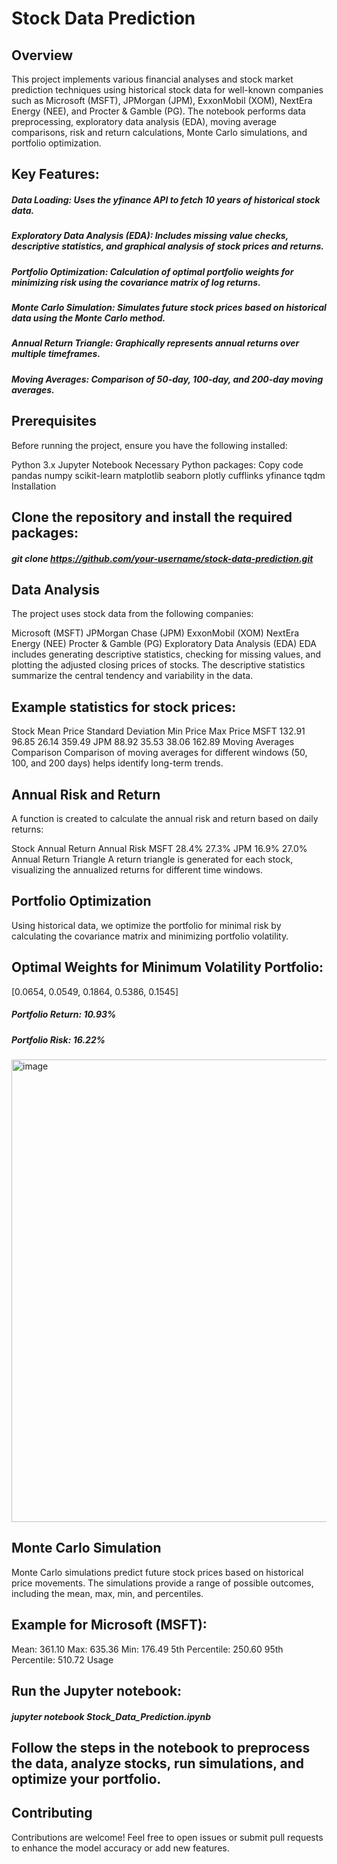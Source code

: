 # Stock Data Prediction




## Overview

This project implements various financial analyses and stock market prediction techniques using historical stock data for well-known companies such as Microsoft (MSFT), JPMorgan (JPM), ExxonMobil (XOM), NextEra Energy (NEE), and Procter & Gamble (PG). The notebook performs data preprocessing, exploratory data analysis (EDA), moving average comparisons, risk and return calculations, Monte Carlo simulations, and portfolio optimization.

## Key Features:
##### Data Loading: Uses the yfinance API to fetch 10 years of historical stock data.
##### Exploratory Data Analysis (EDA): Includes missing value checks, descriptive statistics, and graphical analysis of stock prices and returns.
##### Portfolio Optimization: Calculation of optimal portfolio weights for minimizing risk using the covariance matrix of log returns.
##### Monte Carlo Simulation: Simulates future stock prices based on historical data using the Monte Carlo method.
##### Annual Return Triangle: Graphically represents annual returns over multiple timeframes.
##### Moving Averages: Comparison of 50-day, 100-day, and 200-day moving averages.


## Prerequisites

Before running the project, ensure you have the following installed:

Python 3.x
Jupyter Notebook
Necessary Python packages:
Copy code
pandas
numpy
scikit-learn
matplotlib
seaborn
plotly
cufflinks
yfinance
tqdm
Installation

## Clone the repository and install the required packages:

##### git clone https://github.com/your-username/stock-data-prediction.git

## Data Analysis

The project uses stock data from the following companies:

Microsoft (MSFT)
JPMorgan Chase (JPM)
ExxonMobil (XOM)
NextEra Energy (NEE)
Procter & Gamble (PG)
Exploratory Data Analysis (EDA)
EDA includes generating descriptive statistics, checking for missing values, and plotting the adjusted closing prices of stocks. The descriptive statistics summarize the central tendency and variability in the data.

## Example statistics for stock prices:

Stock	Mean Price	Standard Deviation	Min Price	Max Price
MSFT	132.91	96.85	26.14	359.49
JPM	88.92	35.53	38.06	162.89
Moving Averages Comparison
Comparison of moving averages for different windows (50, 100, and 200 days) helps identify long-term trends.

## Annual Risk and Return
A function is created to calculate the annual risk and return based on daily returns:

Stock	Annual Return	Annual Risk
MSFT	28.4%	27.3%
JPM	16.9%	27.0%
Annual Return Triangle
A return triangle is generated for each stock, visualizing the annualized returns for different time windows.

## Portfolio Optimization

Using historical data, we optimize the portfolio for minimal risk by calculating the covariance matrix and minimizing portfolio volatility.

## Optimal Weights for Minimum Volatility Portfolio:

[0.0654, 0.0549, 0.1864, 0.5386, 0.1545]
##### Portfolio Return: 10.93%
##### Portfolio Risk: 16.22%

<img width="740" alt="image" src="https://github.com/user-attachments/assets/5ea77171-6260-4cb6-aa85-37b94eda238a">



## Monte Carlo Simulation

Monte Carlo simulations predict future stock prices based on historical price movements. The simulations provide a range of possible outcomes, including the mean, max, min, and percentiles.

## Example for Microsoft (MSFT):

Mean: 361.10
Max: 635.36
Min: 176.49
5th Percentile: 250.60
95th Percentile: 510.72
Usage

## Run the Jupyter notebook:

##### jupyter notebook Stock_Data_Prediction.ipynb

## Follow the steps in the notebook to preprocess the data, analyze stocks, run simulations, and optimize your portfolio.

## Contributing

Contributions are welcome! Feel free to open issues or submit pull requests to enhance the model accuracy or add new features.
